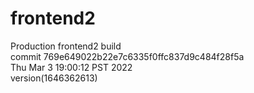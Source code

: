 # frontend2  
Production frontend2 build  
commit 769e649022b22e7c6335f0ffc837d9c484f28f5a  
Thu Mar 3 19:00:12 PST 2022  
version(1646362613)  
